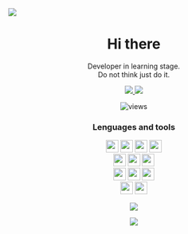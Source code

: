 <img src="https://i.imgur.com/F4EGzIi.jpg"/>

<h1 align="center">Hi there</h1>
<p align="center">
    Developer in learning stage.
    <br/>
    Do not think just do it.
</p>

<p align="center">
    <a href="https://bit.ly/34tMj5a">
      <img src="https://img.shields.io/badge/YouTube-FF0000?style=for-the-badge&logo=youtube&logoColor=white" />
    </a>
    <a href="https://bit.ly/32oVAsE">
      <img src="https://img.shields.io/badge/Facebook-1877F2?style=for-the-badge&logo=facebook&logoColor=white" />
    </a>
</p>

<p align="center">
  <img alt="views" src="https://gpvc.arturio.dev/LaynezCoder"/>
</p>

<h3 align="center">Lenguages and tools</h3>
<p align="center"> 
  <img height="25" src="https://img.shields.io/badge/Java-ED8B00?style=for-the-badge&logo=java&logoColor=white">
  <img height="25" src="https://img.shields.io/badge/HTML5-E34F26?style=for-the-badge&logo=html5&logoColor=white">
  <img height="25" src="https://img.shields.io/badge/CSS3-1572B6?style=for-the-badge&logo=css3&logoColor=white">
  <img height="25" src="https://img.shields.io/badge/JavaScript-323330?style=for-the-badge&logo=javascript&logoColor=F7DF1E">
  <br/>
  <img height="25" src="https://img.shields.io/badge/Node.js-43853D?style=for-the-badge&logo=node.js&logoColor=white">
  <img height="25" src="https://img.shields.io/badge/Express.js-404D59?style=for-the-badge&logo=express&logoColor=white">
  <img height="25" src="https://img.shields.io/badge/npm-CB3837?style=for-the-badge&logo=npm&logoColor=white">
  <br/>
  <img height="25" src="https://img.shields.io/badge/Git-F05032?style=for-the-badge&logo=git&logoColor=white">
  <img height="25" src="https://img.shields.io/badge/Markdown-000000?style=for-the-badge&logo=markdown&logoColor=white">
  <img height="25" src="https://img.shields.io/badge/Visual_Studio_Code-0078D4?style=for-the-badge&logo=visual%20studio%20code&logoColor=white">
  <br/>
  <img height="25" src="https://img.shields.io/badge/MySQL-00000F?style=for-the-badge&logo=mysql&logoColor=white">
  <img height="25" src="https://img.shields.io/badge/MongoDB-4EA94B?style=for-the-badge&logo=mongodb&logoColor=white">
</p>


<p align="center">
  <img src="https://github-readme-stats.vercel.app/api?username=LaynezCoder&hide=issues,prs&count_private=true&show_icons=true"/>
</p>

<p align="center">
  <img src="https://github-readme-stats.vercel.app/api/top-langs/?username=LaynezCoder&langs_count=10&layout=compact"/>
</p>
